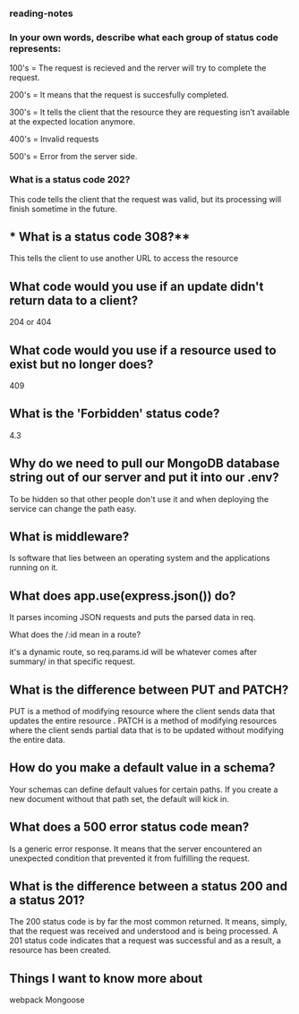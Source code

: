 ### reading-notes

### In your own words, describe what each group of status code represents:

100's = The request is recieved and the rerver will try to complete the request.

200's = It means that the request is succesfully completed.

300's = It tells the client that the resource they are requesting isn’t available at the expected location anymore.

400's = Invalid requests

500's = Error from the server side.
### What is a status code 202?

This code tells the client that the request was valid, but its processing will finish sometime in the future.

## * What is a status code 308?**

This tells the client to use another URL to access the resource 

## What code would you use if an update didn't return data to a client?

204 or 404

## What code would you use if a resource used to exist but no longer does?

409

## What is the 'Forbidden' status code?

4.3

## Why do we need to pull our MongoDB database string out of our server and put it into our .env?

To be hidden so that other people don't use it and when deploying the service can change the path easy.

## What is middleware?

Is software that lies between an operating system and the applications running on it. 

## What does app.use(express.json()) do?

It parses incoming JSON requests and puts the parsed data in req.

What does the /:id mean in a route?

it's a dynamic route, so req.params.id will be whatever comes after summary/ in that specific request.

## What is the difference between PUT and PATCH?

PUT is a method of modifying resource where the client sends data that updates the entire resource . PATCH is a method of modifying resources where the client sends partial data that is to be updated without modifying the entire data.

## How do you make a default value in a schema?

Your schemas can define default values for certain paths. If you create a new document without that path set, the default will kick in.

## What does a 500 error status code mean?

Is a generic error response. It means that the server encountered an unexpected condition that prevented it from fulfilling the request.

## What is the difference between a status 200 and a status 201?

The 200 status code is by far the most common returned. It means, simply, that the request was received and understood and is being processed. A 201 status code indicates that a request was successful and as a result, a resource has been created.

## Things I want to know more about
webpack
Mongoose